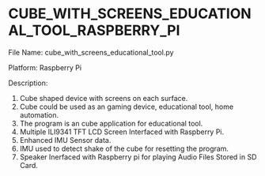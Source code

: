 # CUBE_WITH_SCREENS_EDUCATIONAL_TOOL_RASPBERRY_PI

File Name: cube_with_screens_educational_tool.py

Platform: Raspberry Pi

Description:
 1. Cube shaped device with screens on each surface.
 2. Cube could be used as an gaming device, educational tool, home automation.
 3. The program is an cube application for educational tool.
 4. Multiple ILI9341 TFT LCD Screen Interfaced with Raspberry Pi. 
 5. Enhanced IMU Sensor data.
 6. IMU used to detect shake of the cube for resetting the program.
 7. Speaker Inerfaced with Raspberry pi for playing Audio Files Stored in SD Card.
 

